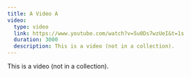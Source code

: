 ```yaml
---
title: A Video A
video:
  type: video
  link: https://www.youtube.com/watch?v=5u0Ds7wzUeI&t=1s
  duration: 3000
  description: This is a video (not in a collection).
---
```


This is a video (not in a collection).
